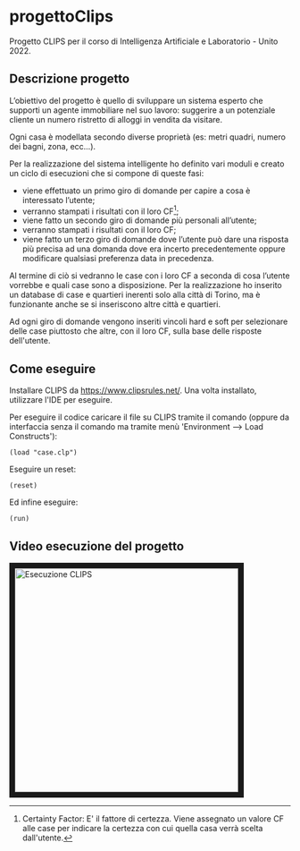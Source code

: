 # progettoClips
Progetto CLIPS per il corso di Intelligenza Artificiale e Laboratorio - Unito 2022.

## Descrizione progetto

L’obiettivo del progetto è quello di sviluppare un sistema esperto che supporti un agente
immobiliare nel suo lavoro: suggerire a un potenziale cliente un numero ristretto di alloggi in
vendita da visitare.

Ogni casa è modellata secondo diverse proprietà (es: metri quadri, numero dei bagni, zona, ecc...).

Per la realizzazione del sistema intelligente ho definito vari moduli e creato un ciclo di esecuzioni che si compone di queste fasi:
- viene effettuato un primo giro di domande per capire a cosa è interessato l’utente;
- verranno stampati i risultati con il loro CF[^1];
- viene fatto un secondo giro di domande più personali all’utente;
- verranno stampati i risultati con il loro CF;
- viene fatto un terzo giro di domande dove l’utente può dare una risposta più precisa ad una domanda dove era incerto precedentemente oppure modificare qualsiasi preferenza data in precedenza.

Al termine di ciò si vedranno le case con i loro CF a seconda di cosa l’utente vorrebbe e quali case sono a disposizione.
Per la realizzazione ho inserito un database di case e quartieri inerenti solo alla città di Torino, ma è funzionante anche se si inseriscono altre città e quartieri.

Ad ogni giro di domande vengono inseriti vincoli hard e soft per selezionare delle case piuttosto che altre, con il loro CF, sulla base delle risposte dell'utente.

[^1]: Certainty Factor: E' il fattore di certezza. Viene assegnato un valore CF alle case per indicare la certezza con cui quella casa verrà scelta dall'utente.

## Come eseguire

Installare CLIPS da https://www.clipsrules.net/. Una volta installato, utilizzare l'IDE per eseguire.

Per eseguire il codice caricare il file su CLIPS tramite il comando (oppure da interfaccia senza il comando ma tramite menù 'Environment --> Load Constructs'):
```
(load "case.clp")
```

Eseguire un reset:
```
(reset)
```

Ed infine eseguire:
```
(run)
```

## Video esecuzione del progetto

<a href="http://www.youtube.com/watch?feature=player_embedded&v=j-l6Q-yiKls
" rel="noopener" target="_blank"><img src="http://img.youtube.com/vi/j-l6Q-yiKls/0.jpg" 
alt="Esecuzione CLIPS" width="400" border="10" /></a>
